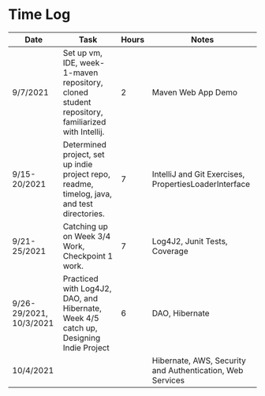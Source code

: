# Time Log

| Date | Task | Hours | Notes|
|------|------|-------|------|
| 9/7/2021 | Set up vm, IDE, week-1-maven repository, cloned student repository, familiarized with Intellij. | 2 | Maven Web App Demo |
| 9/15-20/2021 | Determined project, set up indie project repo, readme, timelog, java, and test directories. | 7 | IntelliJ and Git Exercises, PropertiesLoaderInterface |
| 9/21-25/2021 | Catching up on Week 3/4 Work, Checkpoint 1 work. | 7 | Log4J2, Junit Tests, Coverage |
| 9/26-29/2021, 10/3/2021 | Practiced with Log4J2, DAO, and Hibernate, Week 4/5 catch up, Designing Indie Project | 6 | DAO, Hibernate |
| 10/4/2021 | | | Hibernate, AWS, Security and Authentication, Web Services |